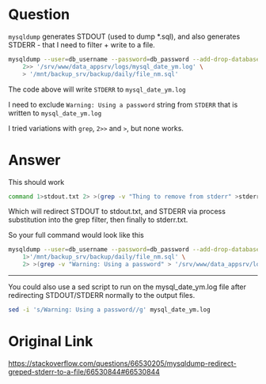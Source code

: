 # Question
`mysqldump` generates STDOUT (used to dump \*.sql), and also generates STDERR - that I need to filter + write to a file.

```bash
mysqldump --user=db_username --password=db_password --add-drop-database --host=db_host db_name \
    2>> '/srv/www/data_appsrv/logs/mysql_date_ym.log' \
    > '/mnt/backup_srv/backup/daily/file_nm.sql'
```
The code above will write `STDERR` to `mysql_date_ym.log`

I need to exclude `Warning: Using a password` string from `STDERR` that is written to `mysql_date_ym.log`

I tried variations with `grep`, `2>>` and `>`, but none works.

# Answer
This should work
```bash
command 1>stdout.txt 2> >(grep -v "Thing to remove from stderr" >stderr.txt)
```
Which will redirect STDOUT to stdout.txt, and STDERR via process substitution into the grep filter, then finally to stderr.txt.

So your full command would look like this
```bash
mysqldump --user=db_username --password=db_password --add-drop-database --host=db_host db_name \
    1>'/mnt/backup_srv/backup/daily/file_nm.sql' \
    2> >(grep -v "Warning: Using a password" > '/srv/www/data_appsrv/logs/mysql_date_ym.log')
```
------
You could also use a sed script to run on the mysql_date_ym.log file after redirecting STDOUT/STDERR normally to the output files.
```bash
sed -i 's/Warning: Using a password//g' mysql_date_ym.log
```

# Original Link
https://stackoverflow.com/questions/66530205/mysqldump-redirect-greped-stderr-to-a-file/66530844#66530844
